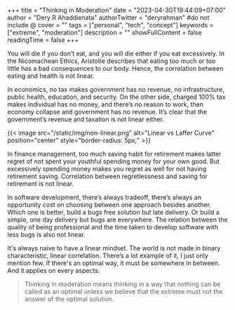 +++
title = "Thinking in Moderation"
date = "2023-04-30T19:44:09+07:00"
author = "Dery R Ahaddienata"
authorTwitter = "deryrahman" #do not include @
cover = ""
tags = ["personal", "tech", "concept"]
keywords = ["extreme", "moderation"]
description = ""
showFullContent = false
readingTime = false
+++

You will die if you don’t eat, and you will die either if you eat excessively. In the Nicomachean Ethics, Aristotle describes that eating too much or too little has a bad consequences to our body. Hence, the correlation between eating and health is not linear.

In economics, no tax makes government has no revenue, no infrastructure, public health, education, and security. On the other side, charged 100% tax makes individual has no money, and there’s no reason to work, then economy collapse and government has no revenue. It’s clear that the government’s revenue and taxation is not linear either.

{{< image src="/static/img/non-linear.png" alt="Linear vs Laffer Curve" position="center" style="border-radius: 5px;" >}}

In finance management, too much saving habit for retirement makes latter regret of not spent your youthful spending money for your own good. But excessively spending money makes you regret as well for not  having retirement saving. Correlation between regretlessness and saving for retirement is not linear.

In software development, there’s always tradeoff, there’s always an opportunity cost on choosing between one approach besides another. Which one is better, build a bugs free solution but late delivery. Or build a simple, one day delivery but bugs are everywhere. The relation between the quality of being professional and the time taken to develop software with less bugs is also not linear.

It's always naive to have a linear mindset. The world is not made in binary characteristic, linear correlation. There’s a lot example of it, I just only mention few. If there's an optimal way, it must be somewhere in between. And it applies on every aspects.

> Thinking in moderation means thinking in a way that nothing can be called as an optimal unless we believe that the extreme must not the answer of the optimal solution.